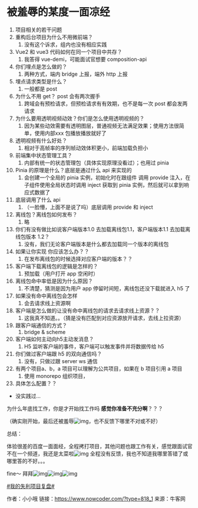 # 被羞辱的某度一面凉经

1. 项目相关的若干问题
2. 重构后台项目为什么不用微前端？
   1. 没有这个诉求，组内也没有相应实践
3. Vue2 和 vue3 代码如何在同一个项目中共存？
   1. 我答得 vue-demi，可能面试官想要 composition-api
4. 你们埋点是怎么做的？
   1. 两种方式，端内 bridge 上报，端外 http 上报
5. 埋点请求类型是什么？
   1. 一般都是 post
6. 为什么不用 get？ post 会有两次握手
   1. 跨域会有预检请求，但预检请求有有效期，也不是每一次 post 都会发两请求
7. 为什么要用透明视频动效？你们是怎么使用透明视频的？
   1. 因为某些动效需要有透明图层，普通视频无法满足效果；使用方法很简单，使用内部xxx 包播放播放就好了
8. 透明视频有什么好处？
   1. 相对于高帧率的序列帧动效体积更小，前端加载负担小
9. 前端集中状态管理工具？
   1. 内部有统一的状态管理包（具体实现原理没看过）；也用过 pinia
10. Pinia 的原理是什么？底层是通过什么 api 来实现的
    1. 会创建一个全局的 pinia 实例，初始化时在跟组件 调用 provide 注入，在子组件使用全局状态时调用 inject 获取到 pinia 实例，然后就可以拿到响应式数据了
11. 底层调用了什么 api
    1. （一脸懵，上面不是说了吗）底层调用 provide 和 inject
12. 离线包？离线包如何发布？
    1. 略
13. 你们有没有做比如说客户端版本1.0 去加载离线包1.1，客户端版本1.1 去加载离线包版本 1.2？
    1. 没有，我们无论客户端版本是什么都去加载同一个版本的离线包  
14. 如果让你实现 你应该怎么办？？
    1. 在发布离线包的时候选择对应客户端的版本？？
15. 客户端下载离线包的逻辑是怎样的？
    1. 预加载（用户打开 app 空闲时）
16. 离线包命中率低是因为什么原因？
    1. 不清楚，猜测是因为用户 app 停留时间短，离线包还没下载就进入 h5 了
17. 如果没有命中离线包会怎样
    1. 会去请求线上资源啊
18. 客户端是怎么做的让没有命中离线包的请求去请求线上资源？？
    1. 这我真不知道。。（猜是没有匹配到对应资源放开请求，去线上拉资源）
19. 跟客户端通信的方式？
    1. bridge & scheme
20. 客户端如何主动向h5主动发消息？
    1. H5 监听客户端的事件，客户端可以触发事件并将数据传给 h5
21. 你们做过客户端跟 h5 的双向通信吗？
    1. 没有，只做过跟 server ws 通信
22. 有两个项目a、b，a 项目可以理解为公共项目，如果在 b 项目引用 a 项目
    1. 使用 monorepo 组织项目，
23. 具体怎么配置？？

- 没实践过…

为什么年底找工作，你是才开始找工作吗 **感觉你准备不充分啊**？？？

（确实刚开始，最后还被羞辱![img](https://uploadfiles.nowcoder.com/images/20220815/318889480_1660553763930/8B36D115CE5468E380708713273FEF43)，也不反馈下哪里不对或不好）



总结：

体验很差的百度一面面经，全程拷打项目，其他问题也跟工作有关，感觉跟面试官不在一个频道，我还是太菜啦![img](https://uploadfiles.nowcoder.com/images/20220815/318889480_1660553763930/8B36D115CE5468E380708713273FEF43) 全程没有反馈，我也不知道我哪里答错了或哪里答的不好。。。



fine～ 拜拜![img](https://uploadfiles.nowcoder.com/images/20220815/318889480_1660553874920/30336669D81E8144488D0554D787D7CD)![img](https://uploadfiles.nowcoder.com/images/20220815/318889480_1660553874920/30336669D81E8144488D0554D787D7CD)![img](https://uploadfiles.nowcoder.com/images/20220815/318889480_1660553874920/30336669D81E8144488D0554D787D7CD)

[#我的失利项目复盘#]()



作者：小小哦
链接：https://www.nowcoder.com/?type=818_1
来源：牛客网
